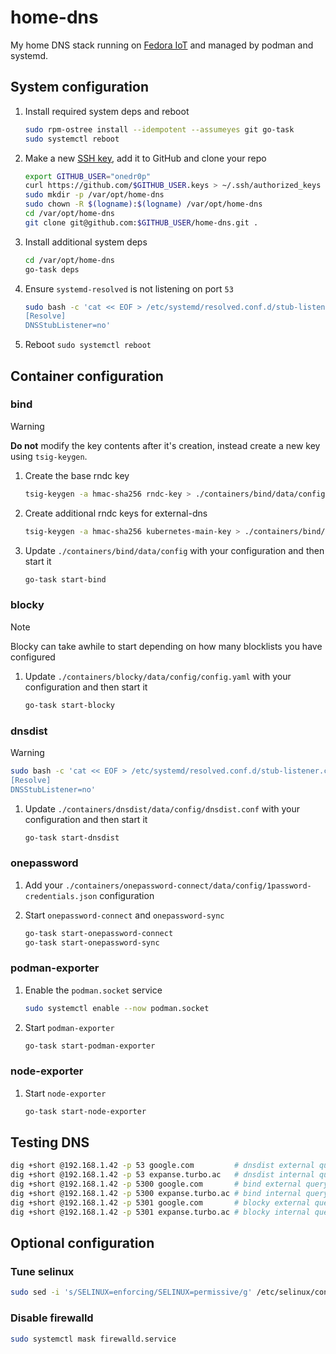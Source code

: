 # home-dns

My home DNS stack running on [Fedora IoT](https://fedoraproject.org/iot/) and managed by podman and systemd.

## System configuration

1. Install required system deps and reboot

    ```sh
    sudo rpm-ostree install --idempotent --assumeyes git go-task
    sudo systemctl reboot
    ```

2. Make a new [SSH key](https://docs.github.com/en/authentication/connecting-to-github-with-ssh/generating-a-new-ssh-key-and-adding-it-to-the-ssh-agent), add it to GitHub and clone your repo

    ```sh
    export GITHUB_USER="onedr0p"
    curl https://github.com/$GITHUB_USER.keys > ~/.ssh/authorized_keys
    sudo mkdir -p /var/opt/home-dns
    sudo chown -R $(logname):$(logname) /var/opt/home-dns
    cd /var/opt/home-dns
    git clone git@github.com:$GITHUB_USER/home-dns.git .
    ```

3. Install additional system deps

    ```sh
    cd /var/opt/home-dns
    go-task deps
    ```

4. Ensure `systemd-resolved` is not listening on port `53`

    ```sh
    sudo bash -c 'cat << EOF > /etc/systemd/resolved.conf.d/stub-listener.conf
    [Resolve]
    DNSStubListener=no'
    ```

5. Reboot `sudo systemctl reboot`

## Container configuration

### bind

> [!WARNING]
> **Do not** modify the key contents after it's creation, instead create a new key using `tsig-keygen`.

1. Create the base rndc key

    ```sh
    tsig-keygen -a hmac-sha256 rndc-key > ./containers/bind/data/config/rndc.key
    ```

2. Create additional rndc keys for external-dns

    ```sh
    tsig-keygen -a hmac-sha256 kubernetes-main-key > ./containers/bind/data/config/kubernetes-main.key
    ```

3. Update `./containers/bind/data/config` with your configuration and then start it

    ```sh
    go-task start-bind
    ```

### blocky

> [!NOTE]
> Blocky can take awhile to start depending on how many blocklists you have configured

1. Update `./containers/blocky/data/config/config.yaml` with your configuration and then start it

    ```sh
    go-task start-blocky
    ```

### dnsdist

> [!WARNING]
> ```sh
> sudo bash -c 'cat << EOF > /etc/systemd/resolved.conf.d/stub-listener.conf
> [Resolve]
> DNSStubListener=no'
> ```

1. Update `./containers/dnsdist/data/config/dnsdist.conf` with your configuration and then start it

    ```sh
    go-task start-dnsdist
    ```

### onepassword

1. Add your `./containers/onepassword-connect/data/config/1password-credentials.json` configuration

2. Start `onepassword-connect` and `onepassword-sync`

    ```sh
    go-task start-onepassword-connect
    go-task start-onepassword-sync
    ```

### podman-exporter

1. Enable the `podman.socket` service

    ```sh
    sudo systemctl enable --now podman.socket
    ```

2. Start `podman-exporter`

    ```sh
    go-task start-podman-exporter
    ```

### node-exporter

1. Start `node-exporter`

    ```sh
    go-task start-node-exporter
    ```

## Testing DNS

```sh
dig +short @192.168.1.42 -p 53 google.com         # dnsdist external query
dig +short @192.168.1.42 -p 53 expanse.turbo.ac   # dnsdist internal query
dig +short @192.168.1.42 -p 5300 google.com       # bind external query
dig +short @192.168.1.42 -p 5300 expanse.turbo.ac # bind internal query
dig +short @192.168.1.42 -p 5301 google.com       # blocky external query
dig +short @192.168.1.42 -p 5301 expanse.turbo.ac # blocky internal query
```

## Optional configuration

### Tune selinux

```sh
sudo sed -i 's/SELINUX=enforcing/SELINUX=permissive/g' /etc/selinux/config
```

### Disable firewalld

```sh
sudo systemctl mask firewalld.service
```
